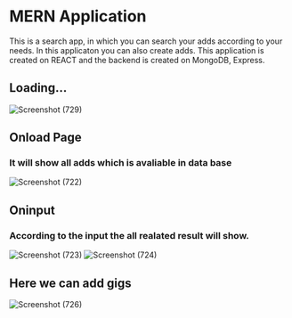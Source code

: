 # MERN Application
This is a search app, in which you can search your adds according to your needs.
In this applicaton you can also create adds.
This application is created on REACT and the backend is created on MongoDB, Express.
## Loading...
![Screenshot (729)](https://github.com/udaykashyap/uday_kashyap/assets/112899880/a1b5b5e6-74b6-4cb5-9497-fd06fa87894d)
## Onload Page
### It will show all adds which is avaliable in data base
![Screenshot (722)](https://github.com/udaykashyap/uday_kashyap/assets/112899880/d3acce9f-cc77-46a9-ae59-735a9680fea0)
## Oninput 
### According to the input the all realated result will show.
![Screenshot (723)](https://github.com/udaykashyap/uday_kashyap/assets/112899880/a9e7f864-78e8-4cbc-ac05-8f2d1c6cab2f)
![Screenshot (724)](https://github.com/udaykashyap/uday_kashyap/assets/112899880/a74dfe38-8e3d-487c-8e2c-3c4c31685331)
## Here we can add gigs 
![Screenshot (726)](https://github.com/udaykashyap/uday_kashyap/assets/112899880/82dfbd0a-f1c7-4a39-92c3-b6f7d83eed9b)
